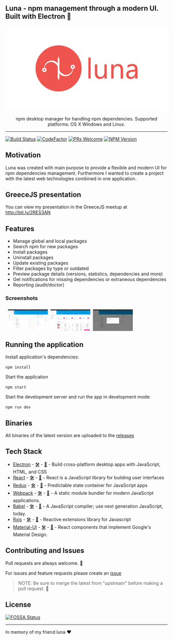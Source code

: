 ## Luna - npm management through a modern UI. Built with Electron :hibiscus:

<p align="center">
  <img alt="Luna" src="./resources/luna-small.jpeg">
</p>

<p align="center">npm desktop manager for handling npm dependencies. Supported platforms: OS X Windows and Linux.</p>

---

[![Build Status](https://travis-ci.com/rvpanoz/luna.svg?branch=master)](https://travis-ci.com/rvpanoz/luna)
[![CodeFactor](https://www.codefactor.io/repository/github/rvpanoz/luna/badge)](https://www.codefactor.io/repository/github/rvpanoz/luna)
[![PRs Welcome](https://img.shields.io/badge/PRs-welcome-brightgreen.svg?style=flat-square)](http://makeapullrequest.com)
[![NPM Version](https://img.shields.io/npm/v/npm.svg?style=flat)]()

## Motivation

Luna was created with main purpose to provide a flexible and modern UI for npm dependencies management. Furthermore I wanted to create a project with the latest web technologies combined in one application.

## GreeceJS presentation

You can view my presentation in the GreeceJS meetup at http://bit.ly/2RES3AN

## Features

- Manage global and local packages
- Search npm for new packages
- Install packages
- Uninstall packages
- Update existing packages
- Filter packages by type or outdated
- Preview package details (versions, statistics, dependencies and more)
- Get notifications for missing dependencies or extraneous dependencies
- Reporting (audit/doctor)

### Screenshots

<div style="display: flex; flex-wrap: wrap;padding: 0 4px;">
  <div style="flex: 25%;max-width: 25%;padding: 0 4px;">
    <img style="margin-top: 8px; vertical-align: middle;" title="luna-1" src="./media/images/luna-1.png"/>
  </div>
  <div style="flex: 25%;max-width: 25%;padding: 0 4px;">
    <img style="margin-top: 8px;
  vertical-align: middle;" title="luna-4" src="./media/images/luna-4.png"/>
  </div>
  <div style="flex: 25%;max-width: 25%;padding: 0 4px;">
    <img style="margin-top: 8px;
  vertical-align: middle;" title="luna-3" src="./media/images/luna-3.png"/>
  </div>
</div>

## Running the application

Install application's dependencies:

`npm install`

Start the application

`npm start`

Start the development server and run the app in development mode:

`npm run dev`

## Binaries

All binaries of the latest version are uploaded to the [releases](https://github.com/rvpanoz/luna/releases)

## Tech Stack

- [Electron](https://electronjs.org//) - [🛠](https://stackshare.io/electron) - [🐙](https://github.com/electron/electron) - Build cross-platform desktop apps with JavaScript, HTML, and CSS
- [React](https://reactjs.org/) - [🛠](https://stackshare.io/react) - [🐙](https://github.com/facebook/react) - React is a JavaScript library for building user interfaces
- [Redux](https://redux.js.org/) - [🛠](https://stackshare.io/reduxjs) - [🐙](https://github.com/reduxjs/redux) - Predictable state container for JavaScript apps
- [Webpack](https://webpack.js.org/) - [🛠️](https://stackshare.io/webpack) - [🐙](https://github.com/webpack/webpack) - A static module bundler for modern JavaScript applications.
- [Babel](https://babeljs.io/) - [🛠️](https://stackshare.io/babel) - [🐙](https://github.com/babel/babel) - A JavaScript compiler; use next generation JavaScript, today.
- [Rxjs](https://rxjs-dev.firebaseapp.com/) - [🛠️](https://stackshare.io/rxjs) - [🐙](https://github.com/Reactive-Extensions/RxJS) - Reactive extensions library for Javascript
- [Material-UI](https://material-ui.com//) - [🛠️](https://stackshare.io/material-ui) - [🐙](https://github.com/mui-org/material-ui) - React components that implement Google's Material Design.

## Contributing and Issues

Pull requests are always welcome. 💪

For issues and feature requests please create an [issue](https://github.com/rvpanoz/luna/issues)

> NOTE: Be sure to merge the latest from "upstream" before making a pull request.
> 🙏


## License
[![FOSSA Status](https://app.fossa.io/api/projects/git%2Bgithub.com%2Frvpanoz%2Fluna.svg?type=large)](https://app.fossa.io/projects/git%2Bgithub.com%2Frvpanoz%2Fluna?ref=badge_large)

---

In memory of my friend luna :heart:
